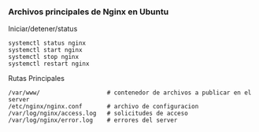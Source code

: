 ### Archivos principales de Nginx en Ubuntu


Iniciar/detener/status
```
systemctl status nginx  
systemctl start nginx  
systemctl stop nginx  
systemctl restart nginx  
```
Rutas Principales

```
/var/www/                   # contenedor de archivos a publicar en el server  
/etc/nginx/nginx.conf       # archivo de configuracion  
/var/log/nginx/access.log   # solicitudes de acceso  
/var/log/nginx/error.log    # errores del server  
```
